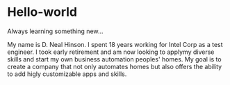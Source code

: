 # Hello-world
Always learning something new...

My name is D. Neal Hinson. I spent 18 years working for Intel Corp as a test engineer. I took early retirement and am now looking to applymy diverse skills and start my own business automation peoples' homes.  My goal is to create a company that not only automates homes but also offers the ability to add higly customizable apps and skills. 

